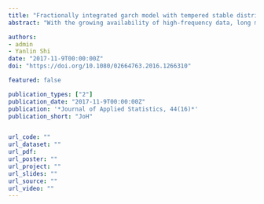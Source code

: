 ```yaml
---
title: "Fractionally integrated garch model with tempered stable distribution: A simulation study"
abstract: "With the growing availability of high-frequency data, long memory has become a popular topic in finance research. Fractionally Integrated GARCH (FIGARCH) model is a standard approach to study the long memory of financial volatility. The original specification of FIGARCH model is developed using Normal distribution, which cannot accommodate fat-tailed properties commonly existing in financial time series. Traditionally, the Student-t distribution and General Error Distribution (GED) are used instead to solve that problem. However, a recent study points out that the Student-t lacks stability. Instead, the Stable distribution is introduced. The issue of this distribution is that its second moment does not exist. To overcome this new problem, the tempered stable distribution, which retains most attractive characteristics of the Stable distribution and has defined moments, is a natural candidate. In this paper, we describe the estimation procedure of the FIGARCH model with tempered stable distribution and conduct a series of simulation studies to demonstrate that it consistently outperforms FIGARCH models with the Normal, Student-t and GED distributions. An empirical evidence of the S&P 500 hourly return is also provided with robust results. Therefore, we argue that the tempered stable distribution could be a widely useful tool for modelling the high-frequency financial volatility in general contexts with a FIGARCH-type specification."

authors:
- admin
- Yanlin Shi
date: "2017-11-9T00:00:00Z"
doi: "https://doi.org/10.1080/02664763.2016.1266310"

featured: false

publication_types: ["2"]
publication_date: "2017-11-9T00:00:00Z"
publication: '*Journal of Applied Statistics, 44(16)*'
publication_short: "JoH"


url_code: ""
url_dataset: ""
url_pdf: 
url_poster: ""
url_project: ""
url_slides: ""
url_source: ""
url_video: ""
---
```

